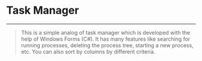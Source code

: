 # Task Manager
***
> This is a simple analog of task manager which is developed with the help of Windows Forms (C#).
> It has many features like searching for running processes, deleting the process tree, starting a new process, etc.
> You can also sort by columns by different criteria.

